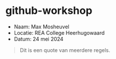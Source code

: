 # github-workshop

- Naam: Max Mosheuvel
- Locatie: REA College Heerhugowaard
- Datum: 24 mei 2024

> Dit is een quote van meerdere regels.